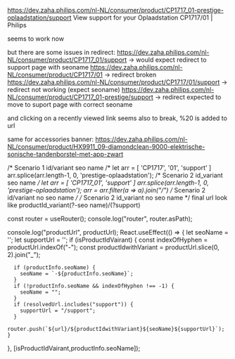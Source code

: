 
https://dev.zaha.philips.com/nl-NL/consumer/product/CP1717_01-prestige-oplaadstation/support
View support for your Oplaadstation CP1717/01 | Philips


seems to work now

but there are some issues in redirect:
https://dev.zaha.philips.com/nl-NL/consumer/product/CP1717_01/support -> would expect redirect to support page with seoname
https://dev.zaha.philips.com/nl-NL/consumer/product/CP1717/01 -> redirect broken
https://dev.zaha.philips.com/nl-NL/consumer/product/CP1717/01/support -> redirect not working (expect seoname)
https://dev.zaha.philips.com/nl-NL/consumer/product/CP1717_01-prestige/support -> redirect expected to move to suport page with correct seoname


and clicking on a recently viewed link seems also to break, %20 is added to url


same for accessories banner: https://dev.zaha.philips.com/nl-NL/consumer/product/HX9911_09-diamondclean-9000-elektrische-sonische-tandenborstel-met-app-zwart


/*
    Scenario 1
    id/variant
    seo name
/*
let arr = [ 'CP1717', '01', 'support' ]
arr.splice(arr.length-1, 0, 'prestige-oplaadstation');
/*
    Scenario 2
    id_variant
    seo name
*/
let arr = [ 'CP1717_01', 'support' ]
arr.splice(arr.length-1, 0, 'prestige-oplaadstation');
arr = arr.filter(a => a).join("/")
/*
    Scenario 2
    id/variant
    no seo name
*/
/*
    Scenario 2
    id_variant
    no seo name
*/
final url look like
productId_variant(?-seo name)/(?support)



  const router = useRouter();
  console.log("router", router.asPath);

console.log("productUrl", productUrl);
  React.useEffect(() => {
    let seoName = '';
    let supportUrl = '';
    if (isProductIdVairant) {
      const indexOfHyphen = productUrl.indexOf("-");
      const productIdwithVariant = productUrl.slice(0, 2).join("_");

      if (productInfo.seoName) {
        seoName = `-${productInfo.seoName}`;
      }
      if (!productInfo.seoName && indexOfHyphen !== -1) {
        seoName = "";
      }
      if (resolvedUrl.includes("support")) {
        supportUrl = "/support";
      }
      router.push(`${url}/${productIdwithVariant}${seoName}${supportUrl}`);
    }
  }, [isProductIdVairant,productInfo.seoName]);
